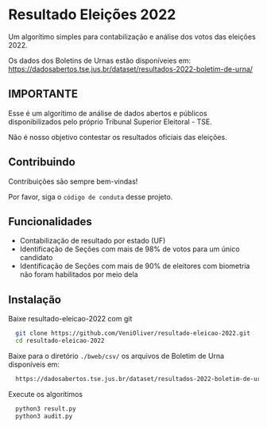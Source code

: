 
# Resultado Eleições 2022

Um algorítimo simples para contabilização e análise dos votos das eleições 2022.

Os dados dos Boletins de Urnas estão disponíveies em: https://dadosabertos.tse.jus.br/dataset/resultados-2022-boletim-de-urna/


## IMPORTANTE

Esse é um algorítimo de análise de dados abertos e públicos disponibilizados pelo próprio Tribunal Superior Eleitoral - TSE.

Não é nosso objetivo contestar os resultados oficiais das eleições.

## Contribuindo

Contribuições são sempre bem-vindas!

Por favor, siga o `código de conduta` desse projeto.


## Funcionalidades

- Contabilização de resultado por estado (UF)
- Identificação de Seções com mais de 98% de votos para um único candidato
- Identificação de Seções com mais de 90% de eleitores com biometria não foram habilitados por meio dela


## Instalação

Baixe resultado-eleicao-2022 com git

```bash
  git clone https://github.com/VeniOliver/resultado-eleicao-2022.git
  cd resultado-eleicao-2022
```
Baixe para o diretório `./bweb/csv/` os arquivos de Boletim de Urna disponíveis em:


```bash
  https://dadosabertos.tse.jus.br/dataset/resultados-2022-boletim-de-urna/
```
Execute os algorítimos

```bash
  python3 result.py
  python3 audit.py
```
